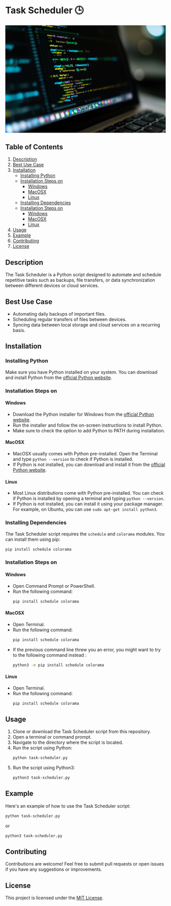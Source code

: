 # Task Scheduler 🕒

![screenshot](task-scheduler-python.png)

## Table of Contents

1. [Description](#description)
2. [Best Use Case](#best-use-case)
3. [Installation](#installation)
   - [Installing Python](#installing-python)
   - [Installation Steps on](#installation-steps-on)
     - [Windows](#windows)
     - [MacOSX](#macosx)
     - [Linux](#linux)
   - [Installing Dependencies](#installing-dependencies)
   - [Installation Steps on](#installation-steps-on)
     - [Windows](#windows-1)
     - [MacOSX](#macosx-1)
     - [Linux](#linux-1)
4. [Usage](#usage)
5. [Example](#example)
6. [Contributing](#contributing)
7. [License](#license)

## Description

The Task Scheduler is a Python script designed to automate and schedule repetitive tasks such as backups, file transfers, or data synchronization between different devices or cloud services.

## Best Use Case

- Automating daily backups of important files.
- Scheduling regular transfers of files between devices.
- Syncing data between local storage and cloud services on a recurring basis.

## Installation

### Installing Python

Make sure you have Python installed on your system. You can download and install Python from the [official Python website](https://www.python.org/).

### Installation Steps on

#### Windows

- Download the Python installer for Windows from the [official Python website](https://www.python.org/downloads/).
- Run the installer and follow the on-screen instructions to install Python.
- Make sure to check the option to add Python to PATH during installation.

#### MacOSX

- MacOSX usually comes with Python pre-installed. Open the Terminal and type `python --version` to check if Python is installed.
- If Python is not installed, you can download and install it from the [official Python website](https://www.python.org/downloads/).

#### Linux

- Most Linux distributions come with Python pre-installed. You can check if Python is installed by opening a terminal and typing `python --version`.
- If Python is not installed, you can install it using your package manager. For example, on Ubuntu, you can use `sudo apt-get install python3`.

### Installing Dependencies

The Task Scheduler script requires the `schedule` and `colorama` modules. You can install them using pip:

```bash
pip install schedule colorama
```

### Installation Steps on

#### Windows

- Open Command Prompt or PowerShell.
- Run the following command:
  ```bash
  pip install schedule colorama
  ```

#### MacOSX

- Open Terminal.
- Run the following command:
  ```bash
  pip install schedule colorama
  ```
- If the previous command line threw you an error, you might want to try to the following command instead :
  ```bash
  python3 -m pip install schedule colorama
  ```

#### Linux

- Open Terminal.
- Run the following command:
  ```bash
  pip install schedule colorama
  ```

## Usage

1. Clone or download the Task Scheduler script from this repository.
2. Open a terminal or command prompt.
3. Navigate to the directory where the script is located.
4. Run the script using Python:
   ```bash
   python task-scheduler.py
   ```
5. Run the script using Python3:
   ```bash
   python3 task-scheduler.py
   ```

## Example

Here's an example of how to use the Task Scheduler script:

```bash
python task-scheduler.py
```

or

```bash
python3 task-scheduler.py
```

## Contributing

Contributions are welcome! Feel free to submit pull requests or open issues if you have any suggestions or improvements.

## License

This project is licensed under the [MIT License](LICENSE).
